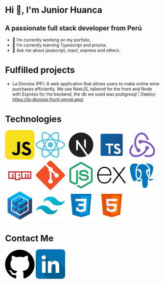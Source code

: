 # Hi 👋, I'm Junior Huanca
## A passionate full stack developer from Perú
- 🔭 I’m currently working on my porfolio.
- 🌱 I’m currently learning Typescript and prisma.
- 💬 Ask me about javascript, react, express and others.
# Fulfilled projects

- La Dionisia (PF): A web application that allows users to make online wine purchases efficiently. We use NextJS, tailwind for the front and Node with Express for the backend, the db we used was postgresql | Deploy: https://la-dionisia-front.vercel.app/

# Technologies
[![javascript](./96/javascript.png)](https://developer.mozilla.org/en-US/docs/Web/JavaScript)
[![React](./96/react.png)]()
[![Nextjs](./96/nextjs.png)]()
[![Typescript](./96/typescript.png)]()
[![Redux](./96/redux.png)]()
[![Npm](./96/npm.png)]()
[![Git](./96/git.png)]()
[![Nodejs](./96/nodejs.png)]()
[![Express](./96/express.png)]()
[![Postgresql](./96/postgresql.png)]()
[![Sequelize](./96/sequelize.png)]()
[![Tailwind](./96/tailwind.png)]()
[![Css](./96/css.png)]()
[![Html](./96/html.png)]()

# Contact Me
[![GitHub](./96/github.png)](https://github.com/JuniorHuanca)
[![Linkedin](./96/linkedin.png)](https://www.linkedin.com/in/junior-huanca-697582254/)
<!--
**JuniorHuanca/JuniorHuanca** is a ✨ _special_ ✨ repository because its `README.md` (this file) appears on your GitHub profile.

Here are some ideas to get you started:

- 🔭 I’m currently working on ...
- 🌱 I’m currently learning ...
- 👯 I’m looking to collaborate on ...
- 🤔 I’m looking for help with ...
- 💬 Ask me about ...
- 📫 How to reach me: ...
- 😄 Pronouns: ...
- ⚡ Fun fact: ...
-->
